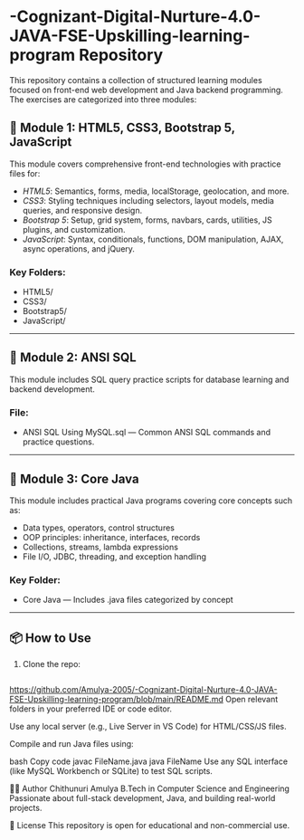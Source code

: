 # -Cognizant-Digital-Nurture-4.0-JAVA-FSE-Upskilling-learning-program Repository

This repository contains a collection of structured learning modules focused on front-end web development and Java backend programming. The exercises are categorized into three modules:

## 📁 Module 1: HTML5, CSS3, Bootstrap 5, JavaScript

This module covers comprehensive front-end technologies with practice files for:

- *HTML5*: Semantics, forms, media, localStorage, geolocation, and more.
- *CSS3*: Styling techniques including selectors, layout models, media queries, and responsive design.
- *Bootstrap 5*: Setup, grid system, forms, navbars, cards, utilities, JS plugins, and customization.
- *JavaScript*: Syntax, conditionals, functions, DOM manipulation, AJAX, async operations, and jQuery.

### Key Folders:
-  HTML5/
- CSS3/
- Bootstrap5/
- JavaScript/

---

## 📁 Module 2: ANSI SQL

This module includes SQL query practice scripts for database learning and backend development.

### File:
- ANSI SQL Using MySQL.sql — Common ANSI SQL commands and practice questions.

---

## 📁 Module 3: Core Java

This module includes practical Java programs covering core concepts such as:

- Data types, operators, control structures
- OOP principles: inheritance, interfaces, records
- Collections, streams, lambda expressions
- File I/O, JDBC, threading, and exception handling

### Key Folder:
- Core Java — Includes .java files categorized by concept

---

## 📦 How to Use

1. Clone the repo:
   ```bash
  https://github.com/Amulya-2005/-Cognizant-Digital-Nurture-4.0-JAVA-FSE-Upskilling-learning-program/blob/main/README.md
Open relevant folders in your preferred IDE or code editor.

Use any local server (e.g., Live Server in VS Code) for HTML/CSS/JS files.

Compile and run Java files using:

bash
Copy code
javac FileName.java
java FileName
Use any SQL interface (like MySQL Workbench or SQLite) to test SQL scripts.

🧑‍💻 Author
Chithunuri Amulya
B.Tech in Computer Science and Engineering
Passionate about full-stack development, Java, and building real-world projects.

📄 License
This repository is open for educational and non-commercial use.
